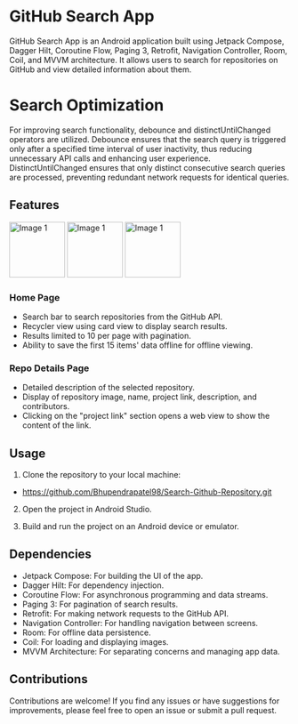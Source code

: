 # GitHub Search App

GitHub Search App is an Android application built using Jetpack Compose, Dagger Hilt, Coroutine Flow, Paging 3, Retrofit, Navigation Controller, Room, Coil, and MVVM architecture. It allows users to search for repositories on GitHub and view detailed information about them.

# Search Optimization
For improving search functionality, debounce and distinctUntilChanged operators are utilized.
Debounce ensures that the search query is triggered only after a specified time interval of user inactivity, thus reducing unnecessary API calls and enhancing user experience.
DistinctUntilChanged ensures that only distinct consecutive search queries are processed, preventing redundant network requests for identical queries.

## Features

<img src="https://github.com/Bhupendrapatel98/Search-Github-Repository-Compose-Paging3/assets/55411086/57e4cf42-e524-49c8-8d86-7915b6ad8f67" alt="Image 1" width="100">
<img src="https://github.com/Bhupendrapatel98/Search-Github-Repository-Compose-Paging3/assets/55411086/d851b79a-531f-4353-92fc-ba586d82f222" alt="Image 1" width="100" >
<img src="https://github.com/Bhupendrapatel98/Search-Github-Repository-Compose-Paging3/assets/55411086/23fd1c8a-53ac-4ea9-aa52-756e21fb8489" alt="Image 1" width="100">

### Home Page
- Search bar to search repositories from the GitHub API.
- Recycler view using card view to display search results.
- Results limited to 10 per page with pagination.
- Ability to save the first 15 items' data offline for offline viewing.

### Repo Details Page
- Detailed description of the selected repository.
- Display of repository image, name, project link, description, and contributors.
- Clicking on the "project link" section opens a web view to show the content of the link.

## Usage

1. Clone the repository to your local machine:

 - https://github.com/Bhupendrapatel98/Search-Github-Repository.git

2. Open the project in Android Studio.

3. Build and run the project on an Android device or emulator.

## Dependencies

- Jetpack Compose: For building the UI of the app.
- Dagger Hilt: For dependency injection.
- Coroutine Flow: For asynchronous programming and data streams.
- Paging 3: For pagination of search results.
- Retrofit: For making network requests to the GitHub API.
- Navigation Controller: For handling navigation between screens.
- Room: For offline data persistence.
- Coil: For loading and displaying images.
- MVVM Architecture: For separating concerns and managing app data.

## Contributions
Contributions are welcome! If you find any issues or have suggestions for improvements, please feel free to open an issue or submit a pull request.
